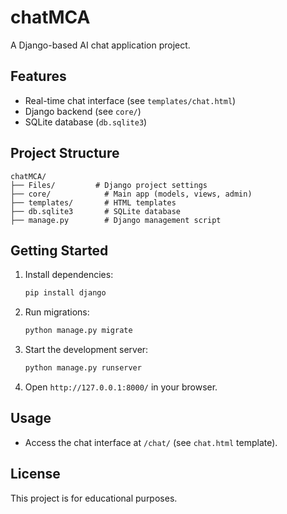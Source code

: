 # chatMCA

A Django-based AI chat application project.

## Features
- Real-time chat interface (see `templates/chat.html`)
- Django backend (see `core/`)
- SQLite database (`db.sqlite3`)

## Project Structure
```
chatMCA/
├── Files/         # Django project settings
├── core/            # Main app (models, views, admin)
├── templates/       # HTML templates
├── db.sqlite3       # SQLite database
├── manage.py        # Django management script
```

## Getting Started
1. Install dependencies:
   ```bash
   pip install django
   ```
2. Run migrations:
   ```bash
   python manage.py migrate
   ```
3. Start the development server:
   ```bash
   python manage.py runserver
   ```
4. Open `http://127.0.0.1:8000/` in your browser.

## Usage
- Access the chat interface at `/chat/` (see `chat.html` template).

## License
This project is for educational purposes.
